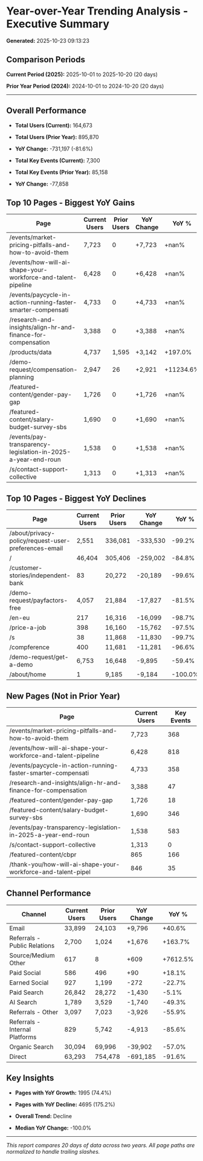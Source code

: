 # Year-over-Year Trending Analysis - Executive Summary

**Generated:** 2025-10-23 09:13:23

## Comparison Periods

**Current Period (2025):** 2025-10-01 to 2025-10-20 (20 days)

**Prior Year Period (2024):** 2024-10-01 to 2024-10-20 (20 days)

---

## Overall Performance

- **Total Users (Current):** 164,673
- **Total Users (Prior Year):** 895,870
- **YoY Change:** -731,197 (-81.6%)

- **Total Key Events (Current):** 7,300
- **Total Key Events (Prior Year):** 85,158
- **YoY Change:** -77,858

## Top 10 Pages - Biggest YoY Gains

| Page | Current Users | Prior Users | YoY Change | YoY % |
|------|---------------|-------------|------------|-------|
| /events/market-pricing-pitfalls-and-how-to-avoid-them | 7,723 | 0 | +7,723 | +nan% |
| /events/how-will-ai-shape-your-workforce-and-talent-pipeline | 6,428 | 0 | +6,428 | +nan% |
| /events/paycycle-in-action-running-faster-smarter-compensati | 4,733 | 0 | +4,733 | +nan% |
| /research-and-insights/align-hr-and-finance-for-compensation | 3,388 | 0 | +3,388 | +nan% |
| /products/data | 4,737 | 1,595 | +3,142 | +197.0% |
| /demo-request/compensation-planning | 2,947 | 26 | +2,921 | +11234.6% |
| /featured-content/gender-pay-gap | 1,726 | 0 | +1,726 | +nan% |
| /featured-content/salary-budget-survey-sbs | 1,690 | 0 | +1,690 | +nan% |
| /events/pay-transparency-legislation-in-2025-a-year-end-roun | 1,538 | 0 | +1,538 | +nan% |
| /s/contact-support-collective | 1,313 | 0 | +1,313 | +nan% |

## Top 10 Pages - Biggest YoY Declines

| Page | Current Users | Prior Users | YoY Change | YoY % |
|------|---------------|-------------|------------|-------|
| /about/privacy-policy/request-user-preferences-email | 2,551 | 336,081 | -333,530 | -99.2% |
| / | 46,404 | 305,406 | -259,002 | -84.8% |
| /customer-stories/independent-bank | 83 | 20,272 | -20,189 | -99.6% |
| /demo-request/payfactors-free | 4,057 | 21,884 | -17,827 | -81.5% |
| /en-eu | 217 | 16,316 | -16,099 | -98.7% |
| /price-a-job | 398 | 16,160 | -15,762 | -97.5% |
| /s | 38 | 11,868 | -11,830 | -99.7% |
| /compference | 400 | 11,681 | -11,281 | -96.6% |
| /demo-request/get-a-demo | 6,753 | 16,648 | -9,895 | -59.4% |
| /about/home | 1 | 9,185 | -9,184 | -100.0% |

## New Pages (Not in Prior Year)

| Page | Current Users | Key Events |
|------|---------------|------------|
| /events/market-pricing-pitfalls-and-how-to-avoid-them | 7,723 | 368 |
| /events/how-will-ai-shape-your-workforce-and-talent-pipeline | 6,428 | 818 |
| /events/paycycle-in-action-running-faster-smarter-compensati | 4,733 | 358 |
| /research-and-insights/align-hr-and-finance-for-compensation | 3,388 | 47 |
| /featured-content/gender-pay-gap | 1,726 | 18 |
| /featured-content/salary-budget-survey-sbs | 1,690 | 346 |
| /events/pay-transparency-legislation-in-2025-a-year-end-roun | 1,538 | 583 |
| /s/contact-support-collective | 1,313 | 0 |
| /featured-content/cbpr | 865 | 166 |
| /thank-you/how-will-ai-shape-your-workforce-and-talent-pipel | 846 | 35 |

## Channel Performance

| Channel | Current Users | Prior Users | YoY Change | YoY % |
|---------|---------------|-------------|------------|-------|
| Email | 33,899 | 24,103 | +9,796 | +40.6% |
| Referrals - Public Relations | 2,700 | 1,024 | +1,676 | +163.7% |
| Source/Medium Other | 617 | 8 | +609 | +7612.5% |
| Paid Social | 586 | 496 | +90 | +18.1% |
| Earned Social | 927 | 1,199 | -272 | -22.7% |
| Paid Search | 26,842 | 28,272 | -1,430 | -5.1% |
| AI Search | 1,789 | 3,529 | -1,740 | -49.3% |
| Referrals - Other | 3,097 | 7,023 | -3,926 | -55.9% |
| Referrals - Internal Platforms | 829 | 5,742 | -4,913 | -85.6% |
| Organic Search | 30,094 | 69,996 | -39,902 | -57.0% |
| Direct | 63,293 | 754,478 | -691,185 | -91.6% |

## Key Insights

- **Pages with YoY Growth:** 1995 (74.4%)
- **Pages with YoY Decline:** 4695 (175.2%)
- **Overall Trend:** Decline

- **Median YoY Change:** -100.0%

---

*This report compares 20 days of data across two years.*
*All page paths are normalized to handle trailing slashes.*
